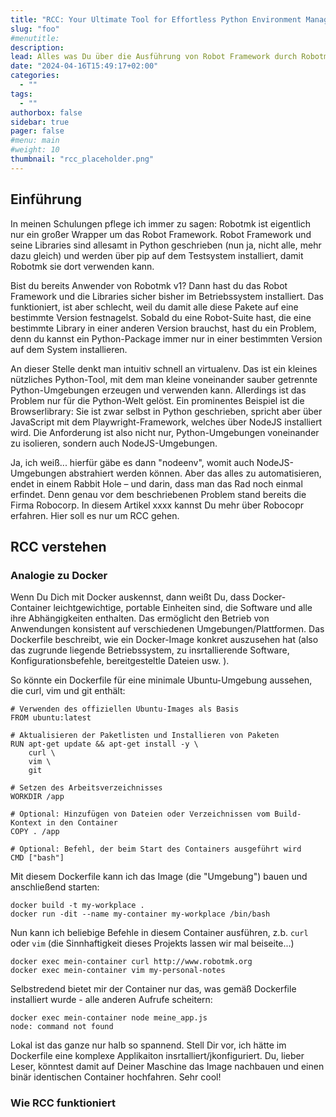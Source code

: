 ```yaml
---
title: "RCC: Your Ultimate Tool for Effortless Python Environment Management in Robotmk"
slug: "foo"
#menutitle: 
description: 
lead: Alles was Du über die Ausführung von Robot Framework durch Robotmk wissen musst.
date: "2024-04-16T15:49:17+02:00"
categories:
  - ""
tags:
  - ""
authorbox: false
sidebar: true
pager: false
#menu: main
#weight: 10
thumbnail: "rcc_placeholder.png"
---
```



## Einführung

In meinen Schulungen pflege ich immer zu sagen: Robotmk ist eigentlich nur ein großer Wrapper um das Robot Framework. Robot Framework und seine Libraries sind allesamt in Python geschrieben (nun ja, nicht alle, mehr dazu gleich) und werden über pip auf dem Testsystem installiert, damit Robotmk sie dort verwenden kann.

Bist du bereits Anwender von Robotmk v1? Dann hast du das Robot Framework und die Libraries sicher bisher im Betriebssystem installiert. Das funktioniert, ist aber schlecht, weil du damit alle diese Pakete auf eine bestimmte Version festnagelst. Sobald du eine Robot-Suite hast, die eine bestimmte Library in einer anderen Version brauchst, hast du ein Problem, denn du kannst ein Python-Package immer nur in einer bestimmten Version auf dem System installieren.

An dieser Stelle denkt man intuitiv schnell an virtualenv. Das ist ein kleines nützliches Python-Tool, mit dem man kleine voneinander sauber getrennte Python-Umgebungen erzeugen und verwenden kann. Allerdings ist das Problem nur für die Python-Welt gelöst. Ein prominentes Beispiel ist die Browserlibrary: Sie ist zwar selbst in Python geschrieben, spricht aber über JavaScript mit dem Playwright-Framework, welches über NodeJS installiert wird. Die Anforderung ist also nicht nur, Python-Umgebungen voneinander zu isolieren, sondern auch NodeJS-Umgebungen.

Ja, ich weiß... hierfür gäbe es dann "nodeenv", womit auch NodeJS-Umgebungen abstrahiert werden können. Aber das alles zu automatisieren, endet in einem Rabbit Hole – und darin, dass man das Rad noch einmal erfindet. Denn genau vor dem beschriebenen Problem stand bereits die Firma Robocorp. In diesem Artikel xxxx kannst Du mehr über Robocopr erfahren. Hier soll es nur um RCC gehen. 

## RCC verstehen

### Analogie zu Docker

Wenn Du Dich mit Docker auskennst, dann weißt Du, dass Docker-Container leichtgewichtige, portable Einheiten sind, die Software und alle ihre Abhängigkeiten enthalten. Das ermöglicht den Betrieb von Anwendungen konsistent auf verschiedenen Umgebungen/Plattformen. 
Das Dockerfile beschreibt, wie ein Docker-Image konkret auszusehen hat (also das zugrunde liegende Betriebssystem, zu insrtallierende Software, Konfigurationsbefehle, bereitgesteltle Dateien usw. ). 

So könnte ein Dockerfile für eine minimale Ubuntu-Umgebung aussehen, die curl, vim und git enthält: 

```
# Verwenden des offiziellen Ubuntu-Images als Basis
FROM ubuntu:latest

# Aktualisieren der Paketlisten und Installieren von Paketen
RUN apt-get update && apt-get install -y \
    curl \
    vim \
    git

# Setzen des Arbeitsverzeichnisses
WORKDIR /app

# Optional: Hinzufügen von Dateien oder Verzeichnissen vom Build-Kontext in den Container
COPY . /app

# Optional: Befehl, der beim Start des Containers ausgeführt wird
CMD ["bash"]
```

Mit diesem Dockerfile kann ich das Image (die "Umgebung") bauen und anschließend starten: 

```
docker build -t my-workplace .
docker run -dit --name my-container my-workplace /bin/bash
```

Nun kann ich beliebige Befehle in diesem Container ausführen, z.b. `curl` oder `vim` (die Sinnhaftigkeit dieses Projekts lassen wir mal beiseite...)

```
docker exec mein-container curl http://www.robotmk.org
docker exec mein-container vim my-personal-notes
```

Selbstredend bietet mir der Container nur das, was gemäß Dockerfile installiert wurde - alle anderen Aufrufe scheitern: 

```
docker exec mein-container node meine_app.js
node: command not found
```

Lokal ist das ganze nur halb so spannend. Stell Dir vor, ich hätte im Dockerfile eine komplexe Applikaiton insrtalliert/jkonfiguriert. 
Du, lieber Leser, könntest damit auf Deiner Maschine das Image nachbauen und einen binär identischen Container hochfahren. 
Sehr cool! 

### Wie RCC funktioniert 
